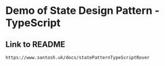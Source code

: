 # Demo of State Design Pattern - TypeScript

## Link to README

`https://www.santosh.uk/docs/statePatternTypeScriptRover`
